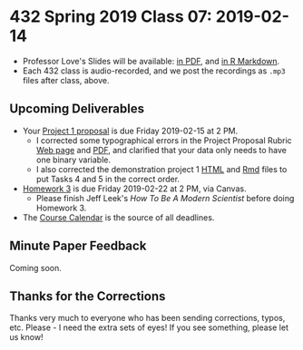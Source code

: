 # 432 Spring 2019 Class 07: 2019-02-14

- Professor Love's Slides will be available: [in PDF](https://github.com/THOMASELOVE/2019-432/blob/master/slides/class07/432_2019_slides07.pdf), and [in R Markdown](https://github.com/THOMASELOVE/2019-432/blob/master/slides/class07/432_2019_slides07.Rmd). 
- Each 432 class is audio-recorded, and we post the recordings as `.mp3` files after class, above.

## Upcoming Deliverables

- Your [Project 1 proposal](https://github.com/THOMASELOVE/2019-432/tree/master/projects/project1) is due Friday 2019-02-15 at 2 PM. 
    - I corrected some typographical errors in the Project Proposal Rubric [Web page](https://github.com/THOMASELOVE/2019-432/blob/master/projects/project1/project1_proposal_rubric.md) and [PDF](https://github.com/THOMASELOVE/2019-432/blob/master/projects/project1/project1_proposal_rubric.pdf), and clarified that your data only needs to have one binary variable.
    - I also corrected the demonstration project 1 [HTML](http://rpubs.com/TELOVE/project1-demo1_2019-432) and [Rmd](https://github.com/THOMASELOVE/2019-432/blob/master/projects/project1-demo/432_2019_project1_demo_proposal_draft.Rmd) files to put Tasks 4 and 5 in the correct order.
- [Homework 3](https://github.com/THOMASELOVE/2019-432/tree/master/homework/homework3) is due Friday 2019-02-22 at 2 PM, via Canvas.
    - Please finish Jeff Leek's *How To Be A Modern Scientist* before doing Homework 3.
- The [Course Calendar](https://github.com/THOMASELOVE/2019-432/blob/master/calendar.md) is the source of all deadlines.

## Minute Paper Feedback

Coming soon.

## Thanks for the Corrections

Thanks very much to everyone who has been sending corrections, typos, etc. Please - I need the extra sets of eyes! If you see something, please let us know!

